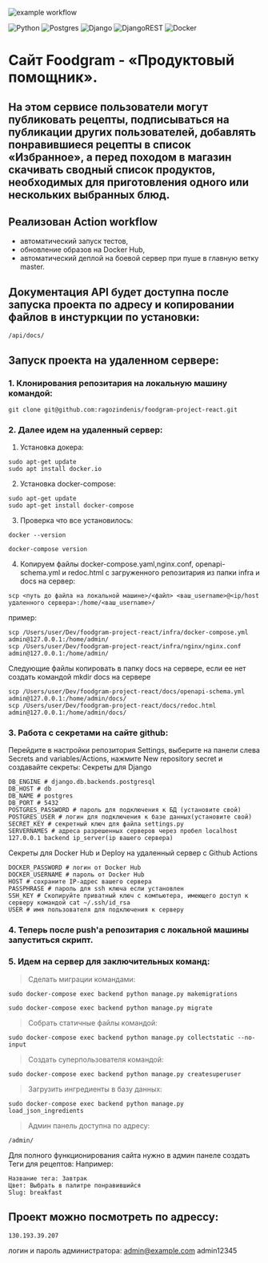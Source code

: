 ![example workflow](https://github.com/ragozindenis/foodgram-project-react/actions/workflows/foodgram-project-react_workflow.yml/badge.svg)

![Python](https://img.shields.io/badge/python-3670A0?style=for-the-badge&logo=python&logoColor=ffdd54)
![Postgres](https://img.shields.io/badge/postgres-%23316192.svg?style=for-the-badge&logo=postgresql&logoColor=white)
![Django](https://img.shields.io/badge/django-%23092E20.svg?style=for-the-badge&logo=django&logoColor=white)
![DjangoREST](https://img.shields.io/badge/DJANGO-REST-ff1709?style=for-the-badge&logo=django&logoColor=white&color=ff1709&labelColor=gray)
![Docker](https://img.shields.io/badge/docker-%230db7ed.svg?style=for-the-badge&logo=docker&logoColor=white)


# Сайт Foodgram - «Продуктовый помощник». 
## На этом сервисе пользователи могут публиковать рецепты, подписываться на публикации других пользователей, добавлять понравившиеся рецепты в список «Избранное», а перед походом в магазин скачивать сводный список продуктов, необходимых для приготовления одного или нескольких выбранных блюд.

## Реализован Action workflow

* автоматический запуск тестов,
* обновление образов на Docker Hub,
* автоматический деплой на боевой сервер при пуше в главную ветку master.

## Документация API будет доступна после запуска проекта по адресу и копировании файлов в инстуркции по установки:

```
/api/docs/
```

## Запуск проекта на удаленном сервере:

### 1. Клонирования репозитария на локальную машину командой:
```
git clone git@github.com:ragozindenis/foodgram-project-react.git
```
### 2. Далее идем на удаленный сервер:
1. Установка докера:
```
sudo apt-get update
sudo apt install docker.io
```
2. Установка docker-compose:
```
sudo apt-get update
sudo apt-get install docker-compose
```
3. Проверка что все установилось:
```
docker --version
```
```
docker-compose version
```
4. Копируем файлы docker-compose.yaml,nginx.conf, openapi-schema.yml и redoc.html с загруженного репозитария из папки infra и docs на сервер:
```
scp <путь до файла на локальной машине>/<файл> <ваш_username>@<ip/host удаленного сервера>:/home/<ваш_username>/
```
пример:
```
scp /Users/user/Dev/foodgram-project-react/infra/docker-compose.yml admin@127.0.0.1:/home/admin/
scp /Users/user/Dev/foodgram-project-react/infra/nginx/nginx.conf admin@127.0.0.1:/home/admin/
```
Cледующие файлы копировать в папку docs на сервере, если ее нет создать командой mkdir docs на сервере
```
scp /Users/user/Dev/foodgram-project-react/docs/openapi-schema.yml admin@127.0.0.1:/home/admin/docs/
scp /Users/user/Dev/foodgram-project-react/docs/redoc.html admin@127.0.0.1:/home/admin/docs/
```

### 3. Работа с секретами на сайте github:
Перейдите в настройки репозитория Settings, выберите на панели слева Secrets and variables/Actions, нажмите New repository secret и создавайте секреты:
Секреты для Django
```
DB_ENGINE # django.db.backends.postgresql
DB_HOST # db
DB_NAME # postgres
DB_PORT # 5432
POSTGRES_PASSWORD # пароль для подключения к БД (установите свой)
POSTGRES_USER # логин для подключения к базе данных(установите свой)
SECRET_KEY # секретный ключ для файла settings.py
SERVERNAMES # адреса разрешенных серверов через пробел localhost 127.0.0.1 backend ip_server(ip вашего сервера)
```
Секреты для Docker Hub и Deploy на удаленный сервер с Github Actions
```
DOCKER_PASSWORD # логин от Docker Hub
DOCKER_USERNAME # пароль от Docker Hub
HOST # сохраните IP-адрес вашего сервера
PASSPHRASE # пароль для ssh ключа если установлен
SSH_KEY # Скопируйте приватный ключ с компьютера, имеющего доступ к серверу командой cat ~/.ssh/id_rsa
USER # имя пользователя для подключения к серверу
```
### 4. Теперь после push'a репозитария с локальной машины запуститься скрипт.

### 5. Идем на сервер для заключительных команд:
> Сделать миграции командами:
```
sudo docker-compose exec backend python manage.py makemigrations
```
```
sudo docker-compose exec backend python manage.py migrate
```
> Собрать статичные файлы командой:
```
sudo docker-compose exec backend python manage.py collectstatic --no-input
```
> Создать суперпользователя командой:
```
sudo docker-compose exec backend python manage.py createsuperuser
```
> Загрузить ингредиенты в базу данных:
```
sudo docker-compose exec backend python manage.py load_json_ingredients
```
> Админ панель доступна по адресу:
```
/admin/
```
Для полного функционирования сайта нужно в админ панеле создать Теги для рецептов:
Например:
```
Название тега: Завтрак
Цвет: Выбрать в палитре понравившийся
Slug: breakfast 

```
## Проект можно посмотреть по адрессу:
```
130.193.39.207
```
логин и пароль администратора:
admin@example.com
admin12345

